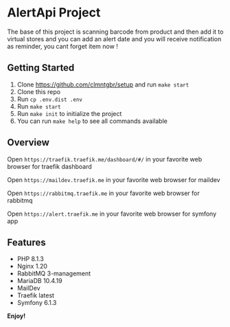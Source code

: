 # AlertApi Project

The base of this project is scanning barcode from product and then add it to virtual stores and you can add an alert date and you will receive notification as reminder, you cant forget item now !

## Getting Started

1. Clone https://github.com/clmntgbr/setup and run `make start`
2. Clone this repo
3. Run `cp .env.dist .env`
4. Run `make start`
5. Run `make init` to initialize the project
6. You can run `make help` to see all commands available

## Overview

Open `https://traefik.traefik.me/dashboard/#/` in your favorite web browser for traefik dashboard

Open `https://maildev.traefik.me` in your favorite web browser for maildev

Open `https://rabbitmq.traefik.me` in your favorite web browser for rabbitmq

Open `https://alert.traefik.me` in your favorite web browser for symfony app

## Features

* PHP 8.1.3
* Nginx 1.20
* RabbitMQ 3-management
* MariaDB 10.4.19
* MailDev
* Traefik latest
* Symfony 6.1.3

**Enjoy!**
